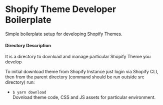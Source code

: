# Shopify Theme Developer Boilerplate
Simple boilerplate setup for developing Shopify Themes.

#### Directory Description
It is a directory to dovnload and manage particular Shopify Theme you develop

To initial download theme from Shopify Instance just login via Shopify CLI,
then from the parent directory (command should be run outside src directory) run:

- `$ yarn download`<br>Dovnload theme code, CSS and JS assets for particular environment.
